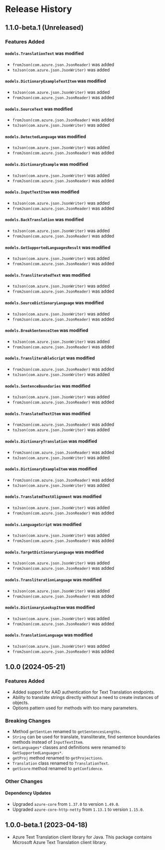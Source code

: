 # Release History

## 1.1.0-beta.1 (Unreleased)

### Features Added

#### `models.TranslationText` was modified

* `fromJson(com.azure.json.JsonReader)` was added
* `toJson(com.azure.json.JsonWriter)` was added

#### `models.DictionaryExampleTextItem` was modified

* `toJson(com.azure.json.JsonWriter)` was added
* `fromJson(com.azure.json.JsonReader)` was added

#### `models.SourceText` was modified

* `fromJson(com.azure.json.JsonReader)` was added
* `toJson(com.azure.json.JsonWriter)` was added

#### `models.DetectedLanguage` was modified

* `toJson(com.azure.json.JsonWriter)` was added
* `fromJson(com.azure.json.JsonReader)` was added

#### `models.DictionaryExample` was modified

* `toJson(com.azure.json.JsonWriter)` was added
* `fromJson(com.azure.json.JsonReader)` was added

#### `models.InputTextItem` was modified

* `toJson(com.azure.json.JsonWriter)` was added
* `fromJson(com.azure.json.JsonReader)` was added

#### `models.BackTranslation` was modified

* `toJson(com.azure.json.JsonWriter)` was added
* `fromJson(com.azure.json.JsonReader)` was added

#### `models.GetSupportedLanguagesResult` was modified

* `toJson(com.azure.json.JsonWriter)` was added
* `fromJson(com.azure.json.JsonReader)` was added

#### `models.TransliteratedText` was modified

* `toJson(com.azure.json.JsonWriter)` was added
* `fromJson(com.azure.json.JsonReader)` was added

#### `models.SourceDictionaryLanguage` was modified

* `toJson(com.azure.json.JsonWriter)` was added
* `fromJson(com.azure.json.JsonReader)` was added

#### `models.BreakSentenceItem` was modified

* `toJson(com.azure.json.JsonWriter)` was added
* `fromJson(com.azure.json.JsonReader)` was added

#### `models.TransliterableScript` was modified

* `fromJson(com.azure.json.JsonReader)` was added
* `toJson(com.azure.json.JsonWriter)` was added

#### `models.SentenceBoundaries` was modified

* `toJson(com.azure.json.JsonWriter)` was added
* `fromJson(com.azure.json.JsonReader)` was added

#### `models.TranslatedTextItem` was modified

* `fromJson(com.azure.json.JsonReader)` was added
* `toJson(com.azure.json.JsonWriter)` was added

#### `models.DictionaryTranslation` was modified

* `fromJson(com.azure.json.JsonReader)` was added
* `toJson(com.azure.json.JsonWriter)` was added

#### `models.DictionaryExampleItem` was modified

* `fromJson(com.azure.json.JsonReader)` was added
* `toJson(com.azure.json.JsonWriter)` was added

#### `models.TranslatedTextAlignment` was modified

* `toJson(com.azure.json.JsonWriter)` was added
* `fromJson(com.azure.json.JsonReader)` was added

#### `models.LanguageScript` was modified

* `toJson(com.azure.json.JsonWriter)` was added
* `fromJson(com.azure.json.JsonReader)` was added

#### `models.TargetDictionaryLanguage` was modified

* `toJson(com.azure.json.JsonWriter)` was added
* `fromJson(com.azure.json.JsonReader)` was added

#### `models.TransliterationLanguage` was modified

* `toJson(com.azure.json.JsonWriter)` was added
* `fromJson(com.azure.json.JsonReader)` was added

#### `models.DictionaryLookupItem` was modified

* `toJson(com.azure.json.JsonWriter)` was added
* `fromJson(com.azure.json.JsonReader)` was added

#### `models.TranslationLanguage` was modified

* `toJson(com.azure.json.JsonWriter)` was added
* `fromJson(com.azure.json.JsonReader)` was added

## 1.0.0 (2024-05-21)

### Features Added

- Added support for AAD authentication for Text Translation endpoints.
- Ability to translate strings directly without a need to create instances of objects.
- Options pattern used for methods with too many parameters.

### Breaking Changes

- Method `getSentLen` renamed to `getSentencesLengths`.
- `String` can be used for translate, transliterate, find sentence boundaries methods instead of `InputTextItem`.
- `GetLanguages*` classes and definitions were renamed to `GetSupportedLanguages*`.
- `getProj` method renamed to `getProjections`.
- `Translation` class renamed to `TranslationText`.
- `getScore` method renamed to `getConfidence`.

### Other Changes

#### Dependency Updates

- Upgraded `azure-core` from `1.37.0` to version `1.49.0`.
- Upgraded `azure-core-http-netty` from `1.13.1` to version `1.15.0`.

## 1.0.0-beta.1 (2023-04-18)

- Azure Text Translation client library for Java. This package contains Microsoft Azure Text Translation client library.

